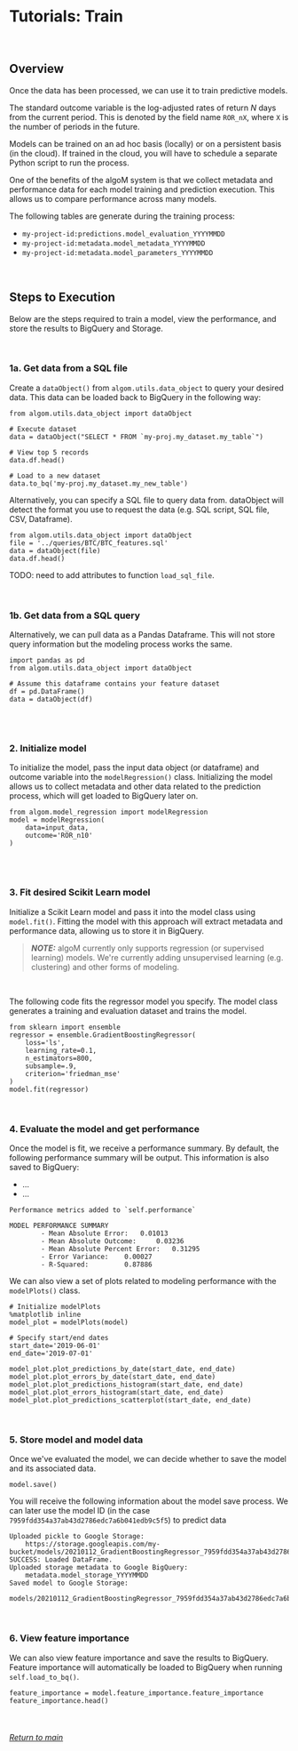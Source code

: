 # Tutorials: Train

<br>

## Overview 
Once the data has been processed, we can use it to train predictive models. 

The standard outcome variable is the log-adjusted rates of return _N_ days
from the current period. This is denoted by the field name `ROR_nX`, where 
`X` is the number of periods in the future. 

Models can be trained on an ad hoc basis (locally) or on a persistent basis 
(in the cloud). If trained in the cloud, you will have to schedule a separate
Python script to run the process.

One of the benefits of the algoM system is that we collect metadata and 
performance data for each model training and prediction execution. This allows 
us to compare performance across many models.

The following tables are generate during the training process:
+ `my-project-id:predictions.model_evaluation_YYYYMMDD`
+ `my-project-id:metadata.model_metadata_YYYYMMDD`
+ `my-project-id:metadata.model_parameters_YYYYMMDD`

<br>

## Steps to Execution

Below are the steps required to train a model, view the performance, and store the results
to BigQuery and Storage.

<br>

### 1a. Get data from a SQL file

Create a `dataObject()` from `algom.utils.data_object` to query your desired data.
This data can be loaded back to BigQuery in the following way:

```
from algom.utils.data_object import dataObject

# Execute dataset
data = dataObject("SELECT * FROM `my-proj.my_dataset.my_table`")

# View top 5 records
data.df.head()

# Load to a new dataset
data.to_bq('my-proj.my_dataset.my_new_table')
```

Alternatively, you can specify a SQL file to query data from. dataObject will detect
the format you use to request the data (e.g. SQL script, SQL file, CSV, Dataframe).
```
from algom.utils.data_object import dataObject
file = '../queries/BTC/BTC_features.sql'
data = dataObject(file)
data.df.head()
```

TODO: need to add attributes to function `load_sql_file`.

<br>

### 1b. Get data from a SQL query

Alternatively, we can pull data as a Pandas Dataframe. This will not store query 
information but the modeling process works the same. 

```
import pandas as pd
from algom.utils.data_object import dataObject

# Assume this dataframe contains your feature dataset
df = pd.DataFrame()
data = dataObject(df)
```

<br><br>

### 2. Initialize model

To initialize the model, pass the input data object (or dataframe) and outcome variable
into the `modelRegression()` class. Initializing the model allows us to collect metadata
and other data related to the prediction process, which will get loaded to BigQuery later on.

```
from algom.model_regression import modelRegression
model = modelRegression(
    data=input_data, 
    outcome='ROR_n10'
)
```

<br><br>

### 3. Fit desired Scikit Learn model

Initialize a Scikit Learn model and pass it into the model class using `model.fit()`. Fitting
the model with this approach will extract metadata and performance data, allowing us to store
it in BigQuery.

> **_NOTE:_**  algoM currently only supports regression (or supervised learning) models.
               We're currently adding unsupervised learning (e.g. clustering) and other 
               forms of modeling.

<br>

The following code fits the regressor model you specify. The model class generates a training
and evaluation dataset and trains the model.

```
from sklearn import ensemble
regressor = ensemble.GradientBoostingRegressor(
    loss='ls', 
    learning_rate=0.1,
    n_estimators=800,
    subsample=.9,
    criterion='friedman_mse'
)
model.fit(regressor)
```

<br>

### 4. Evaluate the model and get performance

Once the model is fit, we receive a performance summary. By default, the following
performance summary will be output. This information is also saved to BigQuery:
- ...
- ...

```
Performance metrics added to `self.performance`

MODEL PERFORMANCE SUMMARY
        - Mean Absolute Error:	 0.01013
        - Mean Absolute Outcome:	 0.03236
        - Mean Absolute Percent Error:	 0.31295
        - Error Variance:	 0.00027
        - R-Squared:		 0.87886
```

We can also view a set of plots related to modeling performance with
the `modelPlots()` class.

```
# Initialize modelPlots
%matplotlib inline
model_plot = modelPlots(model)

# Specify start/end dates
start_date='2019-06-01'
end_date='2019-07-01'

model_plot.plot_predictions_by_date(start_date, end_date)
model_plot.plot_errors_by_date(start_date, end_date)
model_plot.plot_predictions_histogram(start_date, end_date)
model_plot.plot_errors_histogram(start_date, end_date)
model_plot.plot_predictions_scatterplot(start_date, end_date)

```

<br>


### 5. Store model and model data

Once we've evaluated the model, we can decide whether to save the model 
and its associated data. 

```
model.save()
```

You will receive the following information about the model save process. We
can later use the model ID (in the case `7959fdd354a37ab43d2786edc7a6b041edb9c5f5`)
to predict data 

```
Uploaded pickle to Google Storage:
	https://storage.googleapis.com/my-bucket/models/20210112_GradientBoostingRegressor_7959fdd354a37ab43d2786edc7a6b041edb9c5f5.pickle
SUCCESS: Loaded DataFrame.
Uploaded storage metadata to Google BigQuery:
	metadata.model_storage_YYYYMMDD
Saved model to Google Storage:
	models/20210112_GradientBoostingRegressor_7959fdd354a37ab43d2786edc7a6b041edb9c5f5.pickle

```

<br>

### 6. View feature importance

We can also view feature importance and save the results to BigQuery. Feature importance
will automatically be loaded to BigQuery when running `self.load_to_bq()`.

```
feature_importance = model.feature_importance.feature_importance
feature_importance.head()
```

<br>

###### [Return to main](https://github.com/algomosaic/algom-trading/blob/master/docs/tutorials/tutorials.md)
